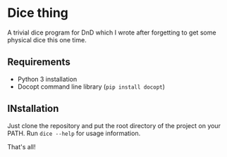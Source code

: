 # Dice thing
A trivial dice program for DnD which I wrote after forgetting to get some physical dice this one time.

## Requirements

- Python 3 installation
- Docopt command line library (`pip install docopt`)

## INstallation

Just clone the repository and put the root directory of the project on your
PATH. Run `dice --help` for usage information.

That's all!

